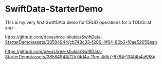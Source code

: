# SwiftData-StarterDemo

This is my very first SwiftDAta demo for CRUD operations for a TODOList app.




https://github.com/devashree-shukla/SwiftData-StarterDemo/assets/38584944/cb748c38-f206-4f64-80b3-f0ae52059eab




https://github.com/devashree-shukla/SwiftData-StarterDemo/assets/38584944/f2b74d4a-11ee-4db7-8784-134f4b4a698d


